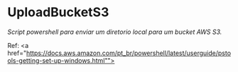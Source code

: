 # UploadBucketS3

*Script powershell para enviar um diretorio local para um bucket AWS S3.*

Ref:
<a href="https://docs.aws.amazon.com/pt_br/powershell/latest/userguide/pstools-getting-set-up-windows.html"">
